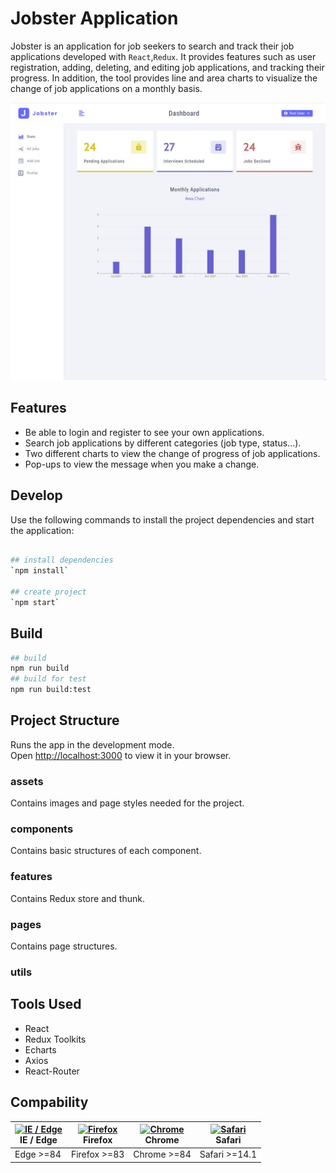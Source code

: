 # Jobster Application

Jobster is an application for job seekers to search and track their job applications developed with `React`,`Redux`. It provides features such as user registration, adding, deleting, and editing job applications, and tracking their progress. In addition, the tool provides line and area charts to visualize the change of job applications on a monthly basis. 

<img src="src/doc/landing image.jpg">

## Features
- Be able to login and register to see your own applications.
- Search job applications by different categories (job type, status...).
- Two different charts to view the change of progress of job applications.
- Pop-ups to view the message when you make a change.

## Develop

Use the following commands to install the project dependencies and start the application:

```bash

## install dependencies
`npm install`

## create project
`npm start`
 ```
 
## Build

```bash
## build
npm run build
## build for test
npm run build:test
```

## Project Structure

Runs the app in the development mode.\
Open [http://localhost:3000](http://localhost:3000) to view it in your browser.

### assets

Contains images and page styles needed for the project.

### components

Contains basic structures of each component.
### features

Contains Redux store and thunk.

### pages
Contains page structures.

### utils

## Tools Used
- React
- Redux Toolkits
- Echarts
- Axios
- React-Router

## Compability
| [<img src="https://raw.githubusercontent.com/alrra/browser-logos/master/src/edge/edge_48x48.png" alt="IE / Edge" width="24px" height="24px" />](http://godban.github.io/browsers-support-badges/)</br> IE / Edge | [<img src="https://raw.githubusercontent.com/alrra/browser-logos/master/src/firefox/firefox_48x48.png" alt="Firefox" width="24px" height="24px" />](http://godban.github.io/browsers-support-badges/)</br>Firefox | [<img src="https://raw.githubusercontent.com/alrra/browser-logos/master/src/chrome/chrome_48x48.png" alt="Chrome" width="24px" height="24px" />](http://godban.github.io/browsers-support-badges/)</br>Chrome | [<img src="https://raw.githubusercontent.com/alrra/browser-logos/master/src/safari/safari_48x48.png" alt="Safari" width="24px" height="24px" />](http://godban.github.io/browsers-support-badges/)</br>Safari |
| ---------------------------------------------------------------------------------------------------------------------------------------------------------------------------------------------------------------- | ----------------------------------------------------------------------------------------------------------------------------------------------------------------------------------------------------------------- | ------------------------------------------------------------------------------------------------------------------------------------------------------------------------------------------------------------- | ------------------------------------------------------------------------------------------------------------------------------------------------------------------------------------------------------------- |
| Edge >=84                                                                                                                                                                                                        | Firefox >=83                                                                                                                                                                                                      | Chrome >=84                                                                                                                                                                                                   | Safari >=14.1                                                                                                                                                                                                 |
